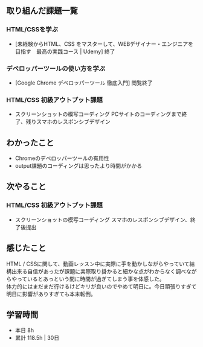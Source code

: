 ## 取り組んだ課題一覧
### HTML/CSSを学ぶ
- [未経験からHTML、CSS をマスターして、WEBデザイナー・エンジニアを目指す　最高の実践コース | Udemy] 終了

### デベロッパーツールの使い方を学ぶ
- [Google Chrome デベロッパーツール 徹底入門] 閲覧終了

### HTML/CSS 初級アウトプット課題
- スクリーンショットの模写コーディング PCサイトのコーディングまで終了、残りスマホのレスポンシブデザイン

## わかったこと
- Chromeのデベロッパーツールの有用性
- output課題のコーディングは思ったより時間がかかる

## 次やること
### HTML/CSS 初級アウトプット課題
- スクリーンショットの模写コーディング スマホのレスポンシブデザイン、終了後提出

## 感じたこと
HTML / CSSに関して、動画レッスン中に実際に手を動かしながらやっていて結構出来る自信があったが課題に実際取り掛かると細かな点がわからなく調べながらやっているとあっという間に時間が過ぎてしまう事を体感した。  
体力的にはまだまだ行けるけどキリが良いのでやめて明日に。今日頑張りすぎて明日に影響がありすぎても本末転倒。

## 学習時間
- 本日 8h
- 累計 118.5h | 30日 
